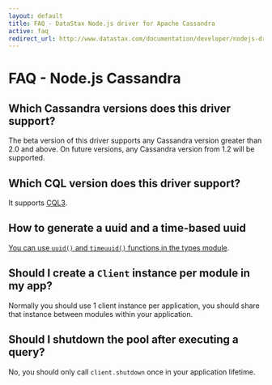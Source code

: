 ```yaml
---
layout: default
title: FAQ - DataStax Node.js driver for Apache Cassandra
active: faq
redirect_url: http://www.datastax.com/documentation/developer/nodejs-driver/1.0/nodejs-driver/faq/njdFaq.html
---
```



# FAQ - Node.js Cassandra

## Which Cassandra versions does this driver support?
The beta version of this driver supports any Cassandra version greater than 2.0 and above.
On future versions, any Cassandra version from 1.2 will be supported.

## Which CQL version does this driver support?
It supports [CQL3](http://cassandra.apache.org/doc/cql3/CQL.html).

## How to generate a uuid and a time-based uuid

[You can use `uuid()` and `timeuuid()` functions in the types module](datatypes#uuid).

## Should I create a `Client` instance per module in my app?
Normally you should use 1 client instance per application, you should share that instance between modules within your application.

## Should I shutdown the pool after executing a query?
No, you should only call `client.shutdown` once in your application lifetime.
